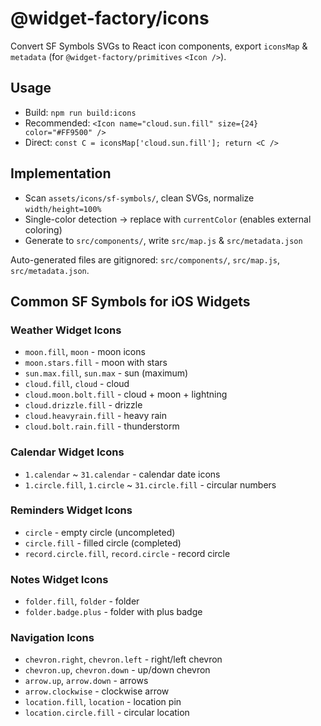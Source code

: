 # @widget-factory/icons

Convert SF Symbols SVGs to React icon components, export `iconsMap` & `metadata` (for `@widget-factory/primitives` `<Icon />`).

## Usage
- Build: `npm run build:icons`
- Recommended: `<Icon name="cloud.sun.fill" size={24} color="#FF9500" />`
- Direct: `const C = iconsMap['cloud.sun.fill']; return <C />`

## Implementation
- Scan `assets/icons/sf-symbols/`, clean SVGs, normalize `width/height=100%`
- Single-color detection → replace with `currentColor` (enables external coloring)
- Generate to `src/components/`, write `src/map.js` & `src/metadata.json`

Auto-generated files are gitignored: `src/components/`, `src/map.js`, `src/metadata.json`.

## Common SF Symbols for iOS Widgets

### Weather Widget Icons
- `moon.fill`, `moon` - moon icons
- `moon.stars.fill` - moon with stars
- `sun.max.fill`, `sun.max` - sun (maximum)
- `cloud.fill`, `cloud` - cloud
- `cloud.moon.bolt.fill` - cloud + moon + lightning
- `cloud.drizzle.fill` - drizzle
- `cloud.heavyrain.fill` - heavy rain
- `cloud.bolt.rain.fill` - thunderstorm

### Calendar Widget Icons
- `1.calendar` ~ `31.calendar` - calendar date icons
- `1.circle.fill`, `1.circle` ~ `31.circle.fill` - circular numbers

### Reminders Widget Icons
- `circle` - empty circle (uncompleted)
- `circle.fill` - filled circle (completed)
- `record.circle.fill`, `record.circle` - record circle

### Notes Widget Icons
- `folder.fill`, `folder` - folder
- `folder.badge.plus` - folder with plus badge

### Navigation Icons
- `chevron.right`, `chevron.left` - right/left chevron
- `chevron.up`, `chevron.down` - up/down chevron
- `arrow.up`, `arrow.down` - arrows
- `arrow.clockwise` - clockwise arrow
- `location.fill`, `location` - location pin
- `location.circle.fill` - circular location
